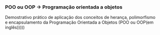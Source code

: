 ### POO ou OOP -> Programação orientada a objetos

Demostrativo prático de aplicação dos conceitos de herança, polimorfismo e encapsulamento da Programação Orientada a Objetos (POO ou OOP(em inglês)))))
